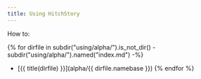 ```yaml
---
title: Using HitchStory
---
```


How to:

{% for dirfile in subdir("using/alpha/").is_not_dir() - subdir("using/alpha/").named("index.md") -%}
- [{{ title(dirfile) }}](alpha/{{ dirfile.namebase }})
{% endfor %}
